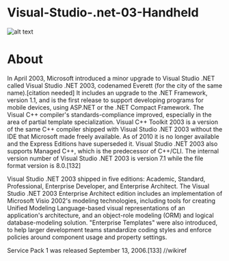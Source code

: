 # Visual-Studio-.net-03-Handheld

![alt text](https://wiki.swrc-modding.net/images/b/b5/MsVisualStudio2003.png)

# About

In April 2003, Microsoft introduced a minor upgrade to Visual Studio .NET called Visual Studio .NET 2003, codenamed Everett (for the city of the same name).[citation needed] It includes an upgrade to the .NET Framework, version 1.1, and is the first release to support developing programs for mobile devices, using ASP.NET or the .NET Compact Framework. The Visual C++ compiler's standards-compliance improved, especially in the area of partial template specialization. Visual C++ Toolkit 2003 is a version of the same C++ compiler shipped with Visual Studio .NET 2003 without the IDE that Microsoft made freely available. As of 2010 it is no longer available and the Express Editions have superseded it. Visual Studio .NET 2003 also supports Managed C++, which is the predecessor of C++/CLI. The internal version number of Visual Studio .NET 2003 is version 7.1 while the file format version is 8.0.[132]

Visual Studio .NET 2003 shipped in five editions: Academic, Standard, Professional, Enterprise Developer, and Enterprise Architect. The Visual Studio .NET 2003 Enterprise Architect edition includes an implementation of Microsoft Visio 2002's modeling technologies, including tools for creating Unified Modeling Language-based visual representations of an application's architecture, and an object-role modeling (ORM) and logical database-modeling solution. "Enterprise Templates" were also introduced, to help larger development teams standardize coding styles and enforce policies around component usage and property settings.

Service Pack 1 was released September 13, 2006.[133] //wikiref

